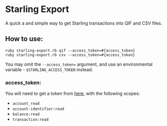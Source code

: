 # Starling Export

A quick a and simple way to get Starling transactions into QIF and CSV files.

## How to use:

```
ruby starling-export.rb qif --access_token=#{access_token}
ruby starling-export.rb csv --access_token=#{access_token}
```

You may omit the `--access_token=` argument, and use an environmental
variable - `$STARLING_ACCESS_TOKEN` instead.

### access_token:

You will need to get a token from [here][token_req], with the
following scopes:

- `account_read`
- `account-identifier:read`
- `balance:read`
- `transaction:read`

[token_req]: https://developer.starlingbank.com/token/list
